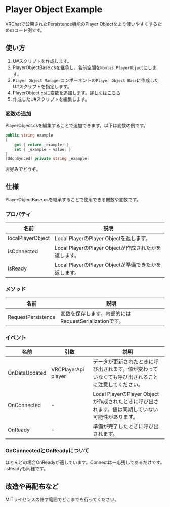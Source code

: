 # Player Object Example
VRChatで公開されたPersistence機能のPlayer Objectをより使いやすくするためのコード例です。
## 使い方
1. U#スクリプトを作成します。
2. PlayerObjectBase.csを継承し、名前空間を`Nomlas.PlayerObject`にします。
3. `Player Object Manager`コンポーネントの`Player Object Base`に作成したU#スクリプトを指定します。
4. PlayerObject.csに変数を追加します。[詳しくはこちら](#変数の追加)
5. 作成したU#スクリプトを編集します。

### 変数の追加
PlayerObject.csを編集することで追加できます。以下は変数の例です。
```c#:PlayerObject.cs
public string example
{
    get { return _example; }
    set { _example = value; }
}
[UdonSynced] private string _example;
```
お好みでどうぞ。

## 仕様
PlayerObjectBase.csを継承することで使用できる関数や変数です。
### プロパティ
<table><thead><tr><th>名前</th><th>説明</th></tr></thead>
<tr><td>localPlayerObject</td><td>Local PlayerのPlayer Objectを返します。</td></tr>
<tr><td>isConnected</td><td>Local PlayerのPlayer Objectが作成されたかを返します。</td></tr>
<tr><td>isReady</td><td>Local PlayerのPlayer Objectが準備できたかを返します。</td></tr>
</table>

### メソッド
<table><thead><tr><th>名前</th><th>説明</th></tr></thead>
<tr><td>RequestPersistence</td><td>変数を保存します。内部的にはRequestSerializationです。</td></tr>
</table>

### イベント
<table><thead><tr><th>名前</th><th>引数</th><th>説明</th></tr></thead>
<tr><td>OnDataUpdated</td><td>VRCPlayerApi player</td><td>データが更新されたときに呼び出されます。値が変わっていなくても呼び出されることに注意してください。</td></tr>
<tr><td>OnConnected</td><td>-</td><td>Local PlayerのPlayer Objectが作成されたときに呼び出されます。値は同期していない可能性があります。</td></tr>
<tr><td>OnReady</td><td>-</td><td>準備が完了したときに呼び出されます。</td></tr>
</table>

### OnConnectedとOnReadyについて
ほとんどの場合OnReadyが適しています。Connectは一応残してあるだけです。isReadyも同様です。

## 改造や再配布など
MITライセンスの許す範囲でどこまでも行ってください。

